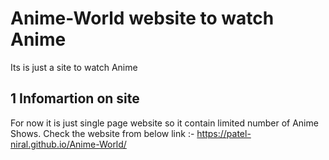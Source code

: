 # Anime-World website to watch Anime
Its is just a site to watch Anime 

## 1 Infomartion on site
For now it is just single page website so it contain limited number of Anime Shows.
Check the website from below link :-
https://patel-niral.github.io/Anime-World/
